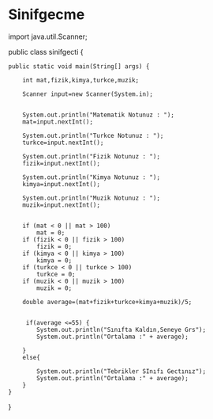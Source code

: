 # Sinifgecme


import java.util.Scanner;

public class sinifgecti {

    public static void main(String[] args) {

        int mat,fizik,kimya,turkce,muzik;

        Scanner input=new Scanner(System.in);


        System.out.println("Matematik Notunuz : ");
        mat=input.nextInt();

        System.out.println("Turkce Notunuz : ");
        turkce=input.nextInt();

        System.out.println("Fizik Notunuz : ");
        fizik=input.nextInt();

        System.out.println("Kimya Notunuz : ");
        kimya=input.nextInt();

        System.out.println("Muzik Notunuz : ");
        muzik=input.nextInt();


        if (mat < 0 || mat > 100)
            mat = 0;
        if (fizik < 0 || fizik > 100)
            fizik = 0;
        if (kimya < 0 || kimya > 100)
            kimya = 0;
        if (turkce < 0 || turkce > 100)
            turkce = 0;
        if (muzik < 0 || muzik > 100)
            muzik = 0;

        double average=(mat+fizik+turkce+kimya+muzik)/5;


         if(average <=55) {
            System.out.println("Sınıfta Kaldın,Seneye Grs");
            System.out.println("Ortalama :" + average);

        }
        else{

            System.out.println("Tebrikler SInıfı Gectınız");
            System.out.println("Ortalama :" + average);
        }
    }
}
